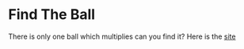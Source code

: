 # Find The Ball
There is only one ball which multiplies can you find it?
Here is the [site](https://nidheeshat.github.io/Find-The-Ball/)
